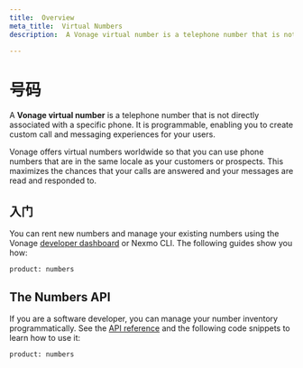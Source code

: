 ```yaml
---
title:  Overview
meta_title:  Virtual Numbers
description:  A Vonage virtual number is a telephone number that is not directly associated with a specific phone. It is programmable, enabling you to create custom call and messaging experiences for your users. (Nexmo is now Vonage)

---
```



号码
===

A **Vonage virtual number** is a telephone number that is not directly associated with a specific phone. It is programmable, enabling you to create custom call and messaging experiences for your users.

Vonage offers virtual numbers worldwide so that you can use phone numbers that are in the same locale as your customers or prospects. This maximizes the chances that your calls are answered and your messages are read and responded to.

入门
---

You can rent new numbers and manage your existing numbers using the Vonage [developer dashboard](https://dashboard.nexmo.com) or Nexmo CLI. The following guides show you how:

```concept_list
product: numbers
```

The Numbers API
---------------

If you are a software developer, you can manage your number inventory programmatically. See the [API reference](/api/numbers) and the following code snippets to learn how to use it:

```code_snippet_list
product: numbers
```

